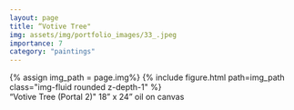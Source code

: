 ```yaml
---
layout: page
title: “Votive Tree"
img: assets/img/portfolio_images/33_.jpeg
importance: 7
category: "paintings"
---
```


<div class="row">
    <div class="col-sm mt-3 mt-md-0">
        {% assign img_path = page.img%}
        {% include figure.html path=img_path  class="img-fluid rounded z-depth-1" %}
    </div>
</div>
<div class="caption">
    “Votive Tree (Portal 2)"
    18” x 24”
    oil on canvas
</div>

